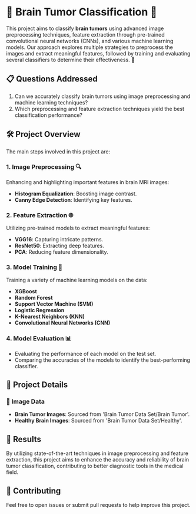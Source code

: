 # 🧠 Brain Tumor Classification 🧠

This project aims to classify **brain tumors** using advanced image preprocessing techniques, feature extraction through pre-trained convolutional neural networks (CNNs), and various machine learning models. Our approach explores multiple strategies to preprocess the images and extract meaningful features, followed by training and evaluating several classifiers to determine their effectiveness. 🌟

## 📋 Questions Addressed

1. Can we accurately classify brain tumors using image preprocessing and machine learning techniques?
2. Which preprocessing and feature extraction techniques yield the best classification performance?

## 🛠️ Project Overview

The main steps involved in this project are:

### 1. Image Preprocessing 🔍

Enhancing and highlighting important features in brain MRI images:

- **Histogram Equalization**: Boosting image contrast.
- **Canny Edge Detection**: Identifying key features.

### 2. Feature Extraction 🌐

Utilizing pre-trained models to extract meaningful features:

- **VGG16**: Capturing intricate patterns.
- **ResNet50**: Extracting deep features.
- **PCA**: Reducing feature dimensionality.

### 3. Model Training 🧠

Training a variety of machine learning models on the data:

- **XGBoost**
- **Random Forest**
- **Support Vector Machine (SVM)**
- **Logistic Regression**
- **K-Nearest Neighbors (KNN)**
- **Convolutional Neural Networks (CNN)**

### 4. Model Evaluation 📊

- Evaluating the performance of each model on the test set.
- Comparing the accuracies of the models to identify the best-performing classifier.

## 🧩 Project Details

### 📂 Image Data

- **Brain Tumor Images**: Sourced from 'Brain Tumor Data Set/Brain Tumor'.
- **Healthy Brain Images**: Sourced from 'Brain Tumor Data Set/Healthy'.

## 🎯 Results

By utilizing state-of-the-art techniques in image preprocessing and feature extraction, this project aims to enhance the accuracy and reliability of brain tumor classification, contributing to better diagnostic tools in the medical field.

## 🌈 Contributing

Feel free to open issues or submit pull requests to help improve this project.
